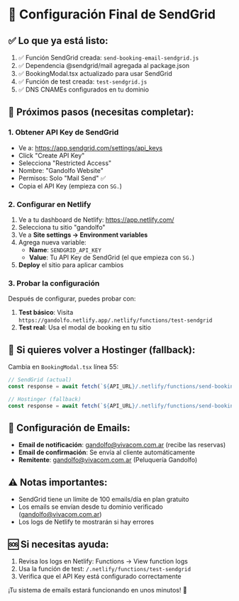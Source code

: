 # 🚀 Configuración Final de SendGrid

## ✅ Lo que ya está listo:
1. ✅ Función SendGrid creada: `send-booking-email-sendgrid.js`
2. ✅ Dependencia @sendgrid/mail agregada al package.json
3. ✅ BookingModal.tsx actualizado para usar SendGrid
4. ✅ Función de test creada: `test-sendgrid.js`
5. ✅ DNS CNAMEs configurados en tu dominio

## 🔑 Próximos pasos (necesitas completar):

### 1. Obtener API Key de SendGrid
- Ve a: https://app.sendgrid.com/settings/api_keys
- Click "Create API Key"
- Selecciona "Restricted Access"
- Nombre: "Gandolfo Website"
- Permisos: Solo "Mail Send" ✅
- Copia el API Key (empieza con `SG.`)

### 2. Configurar en Netlify
1. Ve a tu dashboard de Netlify: https://app.netlify.com/
2. Selecciona tu sitio "gandolfo"
3. Ve a **Site settings → Environment variables**
4. Agrega nueva variable:
   - **Name**: `SENDGRID_API_KEY`
   - **Value**: Tu API Key de SendGrid (el que empieza con `SG.`)
5. **Deploy** el sitio para aplicar cambios

### 3. Probar la configuración
Después de configurar, puedes probar con:
1. **Test básico**: Visita `https://gandolfo.netlify.app/.netlify/functions/test-sendgrid`
2. **Test real**: Usa el modal de booking en tu sitio

## 🔄 Si quieres volver a Hostinger (fallback):
Cambia en `BookingModal.tsx` línea 55:
```jsx
// SendGrid (actual)
const response = await fetch(`${API_URL}/.netlify/functions/send-booking-email-sendgrid`, {

// Hostinger (fallback)  
const response = await fetch(`${API_URL}/.netlify/functions/send-booking-email`, {
```

## 📧 Configuración de Emails:
- **Email de notificación**: gandolfo@vivacom.com.ar (recibe las reservas)
- **Email de confirmación**: Se envía al cliente automáticamente
- **Remitente**: gandolfo@vivacom.com.ar (Peluquería Gandolfo)

## ⚠️ Notas importantes:
- SendGrid tiene un límite de 100 emails/día en plan gratuito
- Los emails se envían desde tu dominio verificado (gandolfo@vivacom.com.ar)
- Los logs de Netlify te mostrarán si hay errores

## 🆘 Si necesitas ayuda:
1. Revisa los logs en Netlify: Functions → View function logs
2. Usa la función de test: `/.netlify/functions/test-sendgrid`
3. Verifica que el API Key está configurado correctamente

¡Tu sistema de emails estará funcionando en unos minutos! 🎉
